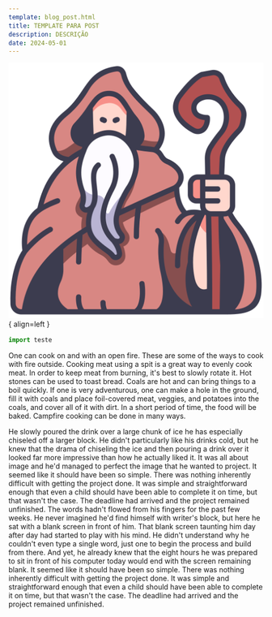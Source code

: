 ```yaml
---
template: blog_post.html
title: TEMPLATE PARA POST
description: DESCRIÇÃO
date: 2024-05-01
---
```


![mago](../../img/mago.png){ align=left }


```py
import teste
```
One can cook on and with an open fire. These are some of the ways to cook with fire outside. Cooking meat using a spit is a great way to evenly cook meat. In order to keep meat from burning, it's best to slowly rotate it. Hot stones can be used to toast bread. Coals are hot and can bring things to a boil quickly. If one is very adventurous, one can make a hole in the ground, fill it with coals and place foil-covered meat, veggies, and potatoes into the coals, and cover all of it with dirt. In a short period of time, the food will be baked. Campfire cooking can be done in many ways.

<p hidden>#more</p>

He slowly poured the drink over a large chunk of ice he has especially chiseled off a larger block. He didn't particularly like his drinks cold, but he knew that the drama of chiseling the ice and then pouring a drink over it looked far more impressive than how he actually liked it. It was all about image and he'd managed to perfect the image that he wanted to project.
It seemed like it should have been so simple. There was nothing inherently difficult with getting the project done. It was simple and straightforward enough that even a child should have been able to complete it on time, but that wasn't the case. The deadline had arrived and the project remained unfinished.
The words hadn't flowed from his fingers for the past few weeks. He never imagined he'd find himself with writer's block, but here he sat with a blank screen in front of him. That blank screen taunting him day after day had started to play with his mind. He didn't understand why he couldn't even type a single word, just one to begin the process and build from there. And yet, he already knew that the eight hours he was prepared to sit in front of his computer today would end with the screen remaining blank.
It seemed like it should have been so simple. There was nothing inherently difficult with getting the project done. It was simple and straightforward enough that even a child should have been able to complete it on time, but that wasn't the case. The deadline had arrived and the project remained unfinished.

